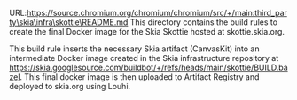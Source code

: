 URL:https://source.chromium.org/chromium/chromium/src/+/main:third_party\skia\infra\skottie\README.md
This directory contains the build rules to create the final Docker image for
the Skia Skottie hosted at skottie.skia.org.

This build rule inserts the necessary Skia artifact (CanvasKit) into
an intermediate Docker image created in the Skia infrastructure repository at
https://skia.googlesource.com/buildbot/+/refs/heads/main/skottie/BUILD.bazel.
This final docker image is then uploaded to Artifact Registry and deployed to skia.org using Louhi.
